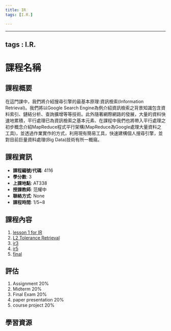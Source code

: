 ```yaml
---
title: IR
tags: [I.R.]

---
```


---
tags : I.R.
---

# 課程名稱


## 課程概要
在這門課中，我們將介紹搜尋引擎的最基本原理:資訊檢索(Information Retrieval)。我們將以Google Search Engine為例介紹資訊檢索之背景知識包含資料索引、鏈結分析、查詢擴增等等技術。此外隨著網際網路的發展，大量的資料快速地累積，平行處理已為資訊檢索之基本元素、在課程中我們也將帶入平行處理之初步概念介紹MapReduce程式平行架構(MapReduce為Google處理大量資料之工具)，並透過作業實作的方式，利用現有簡易工具，快速建構個人搜尋引擎，並對目前巨量資料處理(Big Data)技術有所一概窺。

## 課程資訊
- **課程編號/代碼**: 4116
- **學分數**: 3
- **上課地點**: AT338
- **授課教師**: 范耀中
- **聯絡方式**: None
- **課程時間**: 1/5~8

## 課程內容
1. [lesson 1 for IR](/lesson%201%20for%20IR.md)
2. [L2 Tolerance Retrieval](/L2%20Tolerance%20Retrieval.md)
3. [ir3](/ir3.md)
4.  [ir5](/ir5.md)
5. [final](/L3%20is%20for%20home%20work.md)
## 評估
1. Assignment 20%
2. Midterm 20%
3. Final Exam 20%
4. paper presentation 20%
5. course project 20%

## 學習資源
